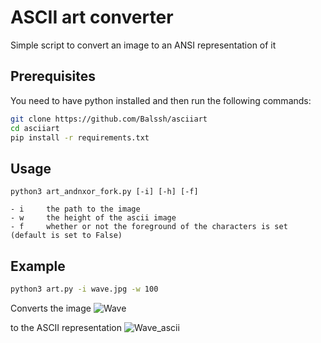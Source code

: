 # ASCII art converter


Simple script to convert an image to an ANSI representation of it

Prerequisites
-
You need to have python installed and then run the following commands:

```bash
git clone https://github.com/Balssh/asciiart
cd asciiart
pip install -r requirements.txt
```

Usage
-
```
python3 art_andnxor_fork.py [-i] [-h] [-f]

- i     the path to the image
- w     the height of the ascii image
- f     whether or not the foreground of the characters is set (default is set to False)
```

Example
-
```bash
python3 art.py -i wave.jpg -w 100
```
Converts the image
![Wave](wave.jpg)

to the ASCII representation
![Wave_ascii](ascii_wave.jpg)
